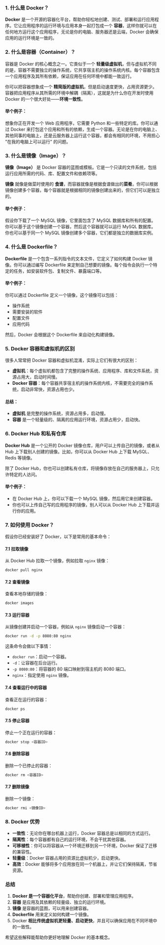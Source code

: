 
### 1. **什么是 Docker？**

**Docker** 是一个开源的容器化平台，帮助你轻松地创建、测试、部署和运行应用程序。它让应用程序的运行环境与应用本身一起打包成一个 **容器**，这样你就可以在任何地方运行这个应用程序，无论是你的电脑、服务器还是云端，Docker 会确保应用的运行环境是一致的。

### 2. **什么是容器（Container）？**

容器是 Docker 的核心概念之一。它类似于一个 **轻量级虚拟机**，但与虚拟机不同的是，容器不需要独立的操作系统，它共享宿主机的操作系统内核。每个容器包含一个应用程序及其所有依赖，保证应用在任何环境中都能一致运行。

你可以把容器想象成一个 **精简版的虚拟机**，但是启动速度更快，占用资源更少。容器把应用程序从其所需的环境中解耦（隔离），这就是为什么你在开发时使用 Docker 的一个很大好处——**环境一致性**。

#### 举个例子：
想象你正在开发一个 Web 应用程序，它需要 Python 和一些特定的库。你可以通过 Docker 来打包这个应用和所有的依赖，生成一个容器。无论是在你的电脑上、其他同事的电脑上，还是云服务器上运行这个容器，都会有相同的环境，不用担心 "在我的电脑上可以运行" 的问题。

### 3. **什么是镜像（Image）？**

**镜像（Image）** 是 Docker 容器的蓝图或模板。它是一个只读的文件系统，包括运行应用所需的代码、库、配置文件和依赖项等。

**镜像** 就像是做菜时使用的 **食谱**，而容器就像是根据食谱做出的**菜肴**。你可以根据镜像创建多个容器，每个容器就是根据相同的镜像创建出来的，但它们可以是独立的。

#### 举个例子：
假设你下载了一个 MySQL 镜像，它里面包含了 MySQL 数据库和所有的配置。你可以基于这个镜像创建一个容器，然后这个容器就可以运行 MySQL 数据库。你也可以基于同一个 MySQL 镜像创建多个容器，它们都是独立的数据库实例。

### 4. **什么是 Dockerfile？**

**Dockerfile** 是一个包含一系列指令的文本文件，它定义了如何构建 Docker 镜像。你可以通过编写 Dockerfile 来定制自己想要的镜像。每个指令会执行一个特定的任务，如安装软件包、复制文件、暴露端口等。

#### 举个例子：
你可以通过 Dockerfile 定义一个镜像，这个镜像可以包括：
- 操作系统
- 需要安装的软件
- 配置文件
- 应用代码

然后，Docker 会根据这个 Dockerfile 来自动化构建镜像。

### 5. **Docker 容器和虚拟机的区别**

很多人常常把 Docker 容器和虚拟机混淆，实际上它们有很大的区别：

- **虚拟机**：每个虚拟机都包含了完整的操作系统、应用程序、库和文件系统，资源占用大，启动时间慢。
- **Docker 容器**：每个容器共享宿主机的操作系统内核，不需要完全的操作系统，启动非常快，资源占用也少。

#### 总结：
- **虚拟机** 是完整的操作系统，资源占用多，启动慢。
- **容器** 是一个轻量级的、隔离的应用运行环境，资源占用少，启动快。

### 6. **Docker Hub 和私有仓库**

**Docker Hub** 是一个公开的 Docker 镜像仓库，用户可以上传自己的镜像，或者从 Hub 上下载别人创建的镜像。比如，你可以从 Docker Hub 上下载 MySQL、Redis 等镜像。

除了 Docker Hub，你也可以创建私有仓库，将镜像存放在自己的服务器上，只允许特定的人访问。

#### 举个例子：
- 在 Docker Hub 上，你可以下载一个 MySQL 镜像，然后用它来创建容器。
- 你也可以上传自己写的应用程序的镜像，别人可以从 Docker Hub 上下载并运行你的应用。

### 7. **如何使用 Docker？**

假设你已经安装好了 Docker，以下是常用的基本命令：

#### 7.1 **拉取镜像**
从 Docker Hub 拉取一个镜像，例如拉取 `nginx` 镜像：

```bash
docker pull nginx
```

#### 7.2 **查看镜像**
查看本地存储的镜像：

```bash
docker images
```

#### 7.3 **运行容器**
从镜像创建并启动一个容器，例如从 `nginx` 镜像启动一个容器：

```bash
docker run -d -p 8080:80 nginx
```

这条命令会做以下事情：
- `docker run`：启动一个容器。
- `-d`：让容器在后台运行。
- `-p 8080:80`：将容器的 80 端口映射到宿主机的 8080 端口。
- `nginx`：指定使用 `nginx` 镜像。

#### 7.4 **查看运行中的容器**
查看正在运行的容器：

```bash
docker ps
```

#### 7.5 **停止容器**
停止一个正在运行的容器：

```bash
docker stop <容器ID>
```

#### 7.6 **删除容器**
删除一个已停止的容器：

```bash
docker rm <容器ID>
```

#### 7.7 **删除镜像**
删除一个镜像：

```bash
docker rmi <镜像ID>
```

### 8. **Docker 优势**

- **一致性**：无论你在哪台机器上运行，Docker 容器总是以相同的方式运行。
- **隔离性**：每个容器都有自己的运行环境，不会干扰其他容器。
- **可移植性**：你可以将容器从一个环境迁移到另一个环境，Docker 保证了迁移的兼容性。
- **轻量级**：Docker 容器占用的资源比虚拟机少，启动更快。
- **高效**：Docker 能够将多个应用放在同一个机器上，并让它们保持隔离，节省资源。

### 总结

1. **Docker 是一个容器化平台**，帮助你创建、部署和管理应用程序。
2. **容器** 是应用及其依赖的轻量级、独立的运行环境。
3. **镜像** 是容器的蓝图，可以用来创建容器。
4. **Dockerfile** 用来定义如何构建一个镜像。
5. Docker **相比传统虚拟机更轻量、启动更快**，并且可以确保应用在不同环境中的一致性。

希望这些解释能帮助你更好地理解 Docker 的基本概念。